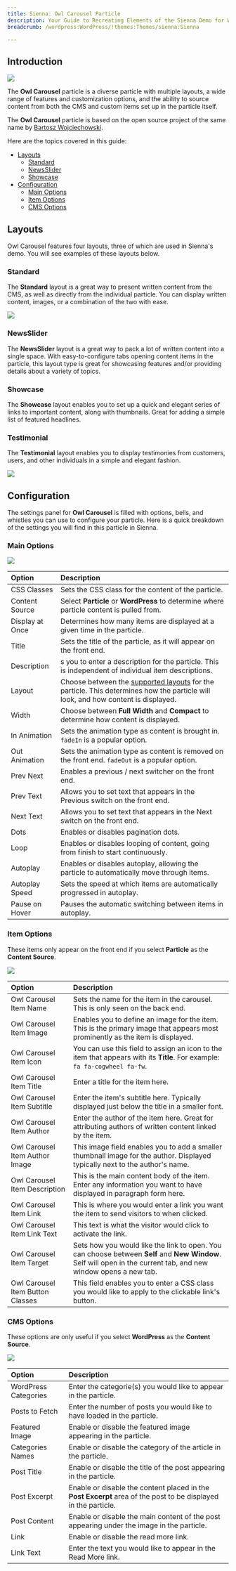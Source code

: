 ```yaml
---
title: Sienna: Owl Carousel Particle
description: Your Guide to Recreating Elements of the Sienna Demo for WordPress
breadcrumb: /wordpress:WordPress/!themes:Themes/sienna:Sienna

---
```


## Introduction

![](assets/particle_owl1.jpg)

The **Owl Carousel** particle is a diverse particle with multiple layouts, a wide range of features and customization options, and the ability to source content from both the CMS and custom items set up in the particle itself.

The **Owl Carousel** particle is based on the open source project of the same name by [Bartosz Wojciechowski](http://www.owlcarousel.owlgraphic.com/index.html).

Here are the topics covered in this guide:

* [Layouts](#layouts)
    - [Standard](#standard)
    - [NewsSlider](#newsslider)
    - [Showcase](#showcase)
* [Configuration](#configuration)
    - [Main Options](#main-options)
    - [Item Options](#item-options)
    - [CMS Options](#cms-options)

## Layouts

Owl Carousel features four layouts, three of which are used in Sienna's demo. You will see examples of these layouts below.

### Standard

The **Standard** layout is a great way to present written content from the CMS, as well as directly from the individual particle. You can display written content, images, or a combination of the two with ease.

![](assets/particle_owl2.jpg)

### NewsSlider

The **NewsSlider** layout is a great way to pack a lot of written content into a single space. With easy-to-configure tabs opening content items in the particle, this layout type is great for showcasing features and/or providing details about a variety of topics.

### Showcase

The **Showcase** layout enables you to set up a quick and elegant series of links to important content, along with thumbnails. Great for adding a simple list of featured headlines.

### Testimonial

The **Testimonial** layout enables you to display testimonies from customers, users, and other individuals in a simple and elegant fashion.

![](particle_owl1.jpg)

## Configuration

The settings panel for **Owl Carousel** is filled with options, bells, and whistles you can use to configure your particle. Here is a quick breakdown of the settings you will find in this particle in Sienna.

### Main Options 

![](assets/particle_owl3.jpg)

| Option          | Description                                                                                                                                  |
| :-----          | :-----                                                                                                                                       |
| CSS Classes     | Sets the CSS class for the content of the particle.                                                                                          |
| Content Source  | Select **Particle** or **WordPress** to determine where particle content is pulled from.                                                        |
| Display at Once | Determines how many items are displayed at a given time in the particle.                                                                     |
| Title           | Sets the title of the particle, as it will appear on the front end.                                                                          |
| Description     | s you to enter a description for the particle. This is independent of individual item descriptions.                                          |
| Layout          | Choose between the [supported layouts](#layouts) for the particle. This determines how the particle will look, and how content is displayed. |
| Width           | Choose between **Full Width** and **Compact** to determine how content is displayed.                                                         |
| In Animation    | Sets the animation type as content is brought in. `fadeIn` is a popular option.                                                              |
| Out Animation   | Sets the animation type as content is removed on the front end. `fadeOut` is a popular option.                                               |
| Prev Next       | Enables a previous / next switcher on the front end.                                                                                         |
| Prev Text       | Allows you to set text that appears in the Previous switch on the front end.                                                                 |
| Next Text       | Allows you to set text that appears in the Next switch on the front end.                                                                     |
| Dots            | Enables or disables pagination dots.                                                                                                         |
| Loop            | Enables or disables looping of content, going from finish to start continuously.                                                             |
| Autoplay        | Enables or disables autoplay, allowing the particle to automatically move through items.                                                     |
| Autoplay Speed  | Sets the speed at which items are automatically progressed in autoplay.                                                                      |
| Pause on Hover  | Pauses the automatic switching between items in autoplay.                                                                                    |

### Item Options

These items only appear on the front end if you select **Particle** as the **Content Source**.

![](assets/particle_owl4.jpg)

| Option                           | Description                                                                                                                                                      |
| :-----                           | :-----                                                                                                                                                           |
| Owl Carousel Item Name           | Sets the name for the item in the carousel. This is only seen on the back end.                                                                                   |
| Owl Carousel Item Image          | Enables you to define an image for the item. This is the primary image that appears most prominently as the item is displayed.                                   |
| Owl Carousel Item Icon           | You can use this field to assign an icon to the item that appears with its **Title**. For example: `fa fa-cogwheel fa-fw`.                                       |
| Owl Carousel Item Title          | Enter a title for the item here.                                                                                                                                 |
| Owl Carousel Item Subtitle       | Enter the item's subtitle here. Typically displayed just below the title in a smaller font.                                                                      |
| Owl Carousel Item Author         | Enter the author of the item here. Great for attributing authors of written content linked by the item.                                                          |
| Owl Carousel Item Author Image   | This image field enables you to add a smaller thumbnail image for the author. Displayed typically next to the author's name.                                     |
| Owl Carousel Item Description    | This is the main content body of the item. Enter any information you want to have displayed in paragraph form here.                                              |
| Owl Carousel Item Link           | This is where you would enter a link you want the item to send visitors to when clicked.                                                                         |
| Owl Carousel Item Link Text      | This text is what the visitor would click to activate the link.                                                                                                  |
| Owl Carousel Item Target         | Sets how you would like the link to open. You can choose between **Self** and **New Window**. Self will open in the current tab, and new window opens a new tab. |
| Owl Carousel Item Button Classes | This field enables you to enter a CSS class you would like to apply to the clickable link's button.                                                              |

### CMS Options

These options are only useful if you select **WordPress** as the **Content Source**.

![](assets/particle_owl5.jpg)

| Option               | Description                                                                                                    |
| :-----               | :-----                                                                                                         |
| WordPress Categories | Enter the categorie(s) you would like to appear in the particle.                                               |
| Posts to Fetch       | Enter the number of posts you would like to have loaded in the particle.                                       |
| Featured Image       | Enable or disable the featured image appearing in the particle.                                                |
| Categories Names     | Enable or disable the category of the article in the particle.                                                 |
| Post Title           | Enable or disable the title of the post appearing in the particle.                                             |
| Post Excerpt         | Enable or disable the content placed in the **Post Excerpt** area of the post to be displayed in the particle. |
| Post Content         | Enable or disable the main content of the post appearing under the image in the particle.                      |
| Link                 | Enable or disable the read more link.                                                                          |
| Link Text            | Enter the text you would like to appear in the Read More link.                                                 |
